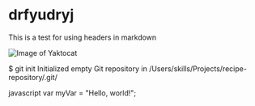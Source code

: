 # drfyudryj
This is a test for using headers in markdown

![Image of Yaktocat](https://octodex.github.com/images/yaktocat.png)

$ git init
Initialized empty Git repository in /Users/skills/Projects/recipe-repository/.git/

 javascript
var myVar = "Hello, world!";

